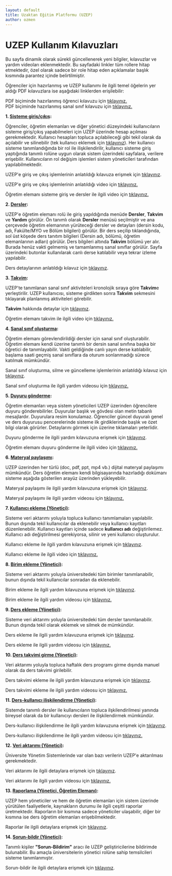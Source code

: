 ```yaml
---
layout: default
title: Uzaktan Eğitim Platformu (UZEP)
author: ozmen
---
```

# UZEP Kullanım Kılavuzları

Bu sayfa dinamik olarak sürekli güncellenerek yeni bilgiler, kılavuzlar ve yardım videoları eklenmektedir. Bu sayfadaki linkler tüm rollere hitap etmektedir, özel olarak sadece bir role hitap eden açıklamalar başlık kısmında parantez içinde belirtilmiştir. 

Öğrenciler için hazırlanmış ve UZEP kullanımı ile ilgili temel öğelerin yer aldığı PDF kılavuzlara ise aşağıdaki linklerden erişilebilir:  

PDF biçiminde hazırlanmış öğrenci kılavuzu için [tıklayınız.](assets/files/pdf/Ogr_Manual.pdf)<br>
PDF biçiminde hazırlanmış sanal sınıf kılavuzu için [tıklayınız.](assets/files/pdf/SS_Manual.pdf)


**1. [Sisteme giriş/çıkış](/login.html):**

Öğrenciler, öğretim elemanları ve diğer yönetici düzeyindeki kullanıcıların sisteme giriş/çıkış yapabilmeleri için UZEP üzerinde hesap açılması gerekmektedir. Kullanıcı hesapları topluca açılabileceği gibi tekil olarak da açılabilir ve silinebilir (tek kullanıcı eklemek için <a href="/kullanici.html">tıklayınız</a>). Her kullanıcı sisteme tanımlandığında bir rol ile ilişkilendirilir, kullanıcı sisteme giriş yaptığında tanımlı rolüne uygun olarak sistem üzerindeki sayfalara, verilere erişebilir. Kullanıcıların rol değişim işlemleri sistem yöneticileri tarafından yapılabilmektedir. 

UZEP'e giriş ve çıkış işlemlerinin anlatıldığı kılavuza erişmek için <a href="/login.html">tıklayınız</a>.

UZEP'e giriş ve çıkış işlemlerinin anlatıldığı video için [tıklayınız.](https://www.youtube.com/watch?v=Hb_HU_qcjxc&list=PLrX4FlRljtXNG8PJSkIdddhN466QjaXRW&index=1)<br>

Öğretim elemanı sisteme giriş ve dersler ile ilgili video için [tıklayınız.](https://www.youtube.com/watch?v=ikiSK8tgTws&list=PLrX4FlRljtXPSl5vKxTHrkxvteyBC003s&index=1)

**2. [Dersler](/dersler.html):**

UZEP'e öğretim elemanı rolü ile giriş yapıldığında menüde **Dersler**, **Takvim** ve **Yardım** görülür. Ön tanımlı olarak **Dersler** menüsü seçilmiştir ve ana çerçevede öğretim elemanının yürüteceği dersler ve detayları (dersin kodu, adı, Fakülte/MYO ve Bölüm bilgileri) görülür. Bir ders seçilip tıklandığında, sol üst köşede ders tanıtım bilgileri (Dersin adı, bölümü, öğretim elemanlarının adları) görülür. Ders bilgileri altında **Takvim** bölümü yer alır. Burada henüz vakti gelmemiş ve tamamlanmış sanal sınıflar görülür. Sayfa üzerindeki butonlar kullanılarak canlı derse katılabilir veya tekrar izleme yapılabilir.  

Ders detaylarının anlatıldığı kılavuz için <a href="/dersler.html">tıklayınız</a>.


**3. [Takvim](/takvim.html):**

UZEP'te tanımlanan sanal sınıf aktiviteleri kronolojik sıraya göre **Takvim**e yerleştirilir. UZEP kullanıcısı, sisteme girdikten sonra **Takvim** sekmesini tıklayarak planlanmış aktiviteleri görebilir. 

**Takvim** hakkında detaylar için <a href="/takvim.html">tıklayınız</a>.

Öğretim elemanı takvim ile ilgili video için [tıklayınız.](https://www.youtube.com/watch?v=QZmL6RzI5p4&list=PLrX4FlRljtXPSl5vKxTHrkxvteyBC003s&index=2)

**4. [Sanal sınıf oluşturma](/sanalSinif.html):**

Öğretim elemanı görevlendirildiği dersler için sanal sınıf oluşturabilir. Öğretim elemanı kendi üzerine tanımlı bir dersin sanal sınıfına başka bir öğretici de tanımlayabilir. Vakti geldiğinde canlı yayın derse katılabilir, başlama saati geçmiş sanal sınıflara da oturum sonlanmadığı sürece katılmak mümkündür.  

Sanal sınıf oluşturma, silme ve güncelleme işlemlerinin anlatıldığı kılavuz için <a href="/sanalSinif.html">tıklayınız</a>.

Sanal sınıf oluşturma ile ilgili yardım videosu için [tıklayınız.](https://www.youtube.com/watch?v=qzc9iMVMtq0&list=PLrX4FlRljtXPSl5vKxTHrkxvteyBC003s&index=3)


**5. [Duyuru gönderme](/duyuru.html):**

Öğretim elemanları veya sistem yöneticileri UZEP üzerinden öğrencilere duyuru gönderebilirler. Duyurular başlık ve gövdesi olan metin tabanlı mesajlardır. Duyurulara resim konulamaz. Öğrenciler güncel duyuralı genel ve ders duyurusu pencerelerinde sisteme ilk girdiklerinde başlık ve özet bilgi olarak görürler. Detaylarını görmek için üzerine tıklamaları yeterlidir. 

Duyuru gönderme ile ilgili yardım kılavuzuna erişmek için <a href="/duyuru.html">tıklayınız</a>.

Öğretim elemanı duyuru gönderme ile ilgili video için [tıklayınız.](https://www.youtube.com/watch?v=DucP-whJZUI&list=PLrX4FlRljtXPSl5vKxTHrkxvteyBC003s&index=4)

**6. [Materyal paylaşımı](/materyal.html):**

UZEP üzerinden her türlü (doc, pdf, ppt, mp4 vb.) dijital materyal paylaşımı mümkündür. Ders öğretim elemanı kendi bilgisayarında hazırladığı dokümanı sisteme aşağıda gösterilen arayüz üzerinden yükleyebilir. 

Materyal paylaşımı ile ilgili yardım kılavuzuna erişmek için <a href="/materyal.html">tıklayınız</a>.

Materyal paylaşımı ile ilgili yardım videosu için [tıklayınız.](https://www.youtube.com/watch?v=niBI-gOsrZQ&list=PLrX4FlRljtXPSl5vKxTHrkxvteyBC003s&index=5)

**7. [Kullanıcı ekleme (Yönetici)](/kullanici.html):**

Sisteme veri aktarımı yoluyla topluca kullanıcı tanımlamaları yapılabilir. Bunun dışında tekil kullanıcılar da eklenebilir veya kullanıcı kayıtları düzenlenebilir. Kullanıcı kayıtları içinde sadece **kullanıcı adı** değiştirilemez. Kullanıcı adı değiştirilmesi gerekiyorsa, silinir ve yeni kullanıcı oluşturulur.

Kullanıcı ekleme ile ilgili yardım kılavuzuna erişmek için <a href="/kullanici.html">tıklayınız</a>.

Kullanıcı ekleme ile ilgili video için [tıklayınız.](https://www.youtube.com/watch?v=zTgEnBtwveo&list=PLrX4FlRljtXNG8PJSkIdddhN466QjaXRW&index=2)<br>


**8. [Birim ekleme (Yönetici)](/birimEkle.html):**

Sisteme veri aktarımı yoluyla üniversitedeki tüm birimler tanımlanabilir, bunun dışında tekil kullanıcılar sonradan da eklenebilir.

Birim ekleme ile ilgili yardım kılavuzuna erişmek için <a href="/birimEkle.html">tıklayınız</a>.

Birim ekleme ile ilgili yardım videosu için [tıklayınız.](https://www.youtube.com/watch?v=Ax9-4zUHU10&list=PLrX4FlRljtXNG8PJSkIdddhN466QjaXRW&index=3)<br>

**9. [Ders ekleme (Yönetici)](/dersEkle.html):**

Sisteme veri aktarımı yoluyla üniversitedeki tüm dersler tanımlanabilir. Bunun dışında tekil olarak eklemek ve silmek de mümkündür.

Ders ekleme ile ilgili yardım kılavuzuna erişmek için <a href="/dersEkle.html">tıklayınız</a>.

Ders ekleme ile ilgili yardım videosu için [tıklayınız.](https://www.youtube.com/watch?v=Rm0CPXiL-vE&list=PLrX4FlRljtXNG8PJSkIdddhN466QjaXRW&index=4)<br>

**10. [Ders takvimi girme (Yönetici)](/dersTakvim.html):**

Veri aktarımı yoluyla topluca haftalık ders programı girme dışında manuel olarak da ders takvimi girilebilir.

Ders takvimi ekleme ile ilgili yardım kılavuzuna erişmek için <a href="/dersTakvim.html">tıklayınız</a>.

Ders takvimi ekleme ile ilgili yardım videosu için [tıklayınız.](https://www.youtube.com/watch?v=DgjfXLmchu0&list=PLrX4FlRljtXNG8PJSkIdddhN466QjaXRW&index=5)<br>

**11. [Ders-kullanıcı ilişkilendirme (Yönetici)](/dersKullanici.html):**

Sistemde tanımlı dersler ile kullanıcıların topluca ilşkilendirilmesi yanında bireysel olarak da bir kullanıcıyı dersleri ile ilişkilendirmek mümkündür.

Ders-kullanıcı ilişkilendirme ile ilgili yardım kılavuzuna erişmek için <a href="/dersKullanici.html">tıklayınız</a>. 

Ders-kullanıcı ilişkilendirme ile ilgili yardım videosu için [tıklayınız.](https://www.youtube.com/watch?v=ePDo1-bWDZs&list=PLrX4FlRljtXNG8PJSkIdddhN466QjaXRW&index=6)

**12. [Veri aktarımı (Yönetici)](/veriAktarim.html):**

Üniversite Yönetim Sistemlerinde var olan bazı verilerin UZEP'e aktarılması gerekmektedir. 

Veri aktarımı ile ilgili detaylara erişmek için <a href="/veriAktarim.html">tıklayınız</a>.

Veri aktarımı ile ilgili yardım videosu için [tıklayınız.](https://www.youtube.com/watch?v=IGX8_7mBlpY&list=PLrX4FlRljtXNG8PJSkIdddhN466QjaXRW&index=7)

**13. [Raporlama (Yönetici, Öğretim Elemanı)](/rapor.html):**

UZEP hem yöneticiler ve hem de öğretim elemanları için sistem üzerinde yürütülen faaliyetlerle, kaynakların durumu ile ilgili çeşitli raporlar üretmektedir. Raporların bir kısmına sadece yöneticiler ulaşabilir, diğer bir kısmına ise ders öğretim elemanları erişebilmektedir.

Raporlar ile ilgili detaylara erişmek için <a href="/rapor.html">tıklayınız</a>.

**14. [Sorun-bildir (Yönetici)](/sorunBildir.html):**

 Tanımlı kişiler **"Sorun-Bildirim"** aracı ile UZEP geliştiricilerine bildirimde bulunabilir. Bu amaçla üniversitelerin yönetici rolüne sahip temsilcileri sisteme tanımlanmıştır. 

 Sorun-bildir ile ilgili detaylara erişmek için <a href="/sorunBildir.html">tıklayınız</a>.